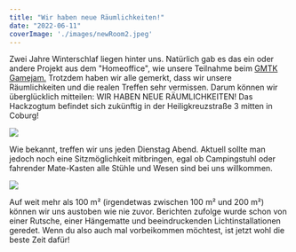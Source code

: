 ```yaml
---
title: "Wir haben neue Räumlichkeiten!"
date: "2022-06-11"
coverImage: './images/newRoom2.jpeg'
---
```


Zwei Jahre Winterschlaf liegen hinter uns. Natürlich gab es das ein oder andere Projekt aus dem "Homeoffice", wie unsere Teilnahme beim [GMTK Gamejam.](https://hackzogtum-coburg.de/posts/gmtk-gamejam-2020)
Trotzdem haben wir alle gemerkt, dass wir unsere Räumlichkeiten und die realen Treffen sehr vermissen.
Darum können wir überglücklich mitteilen: WIR HABEN NEUE RÄUMLICHKEITEN!
Das Hackzogtum befindet sich zukünftig in der Heiligkreuzstraße 3 mitten in Coburg!

![](../images/newRoom1.jpeg)

Wie bekannt, treffen wir uns jeden Dienstag Abend. Aktuell sollte man jedoch noch eine Sitzmöglichkeit mitbringen, egal ob Campingstuhl oder fahrender Mate-Kasten alle Stühle und Wesen sind bei uns willkommen.

![](../images/newRoom2.jpeg)

Auf weit mehr als 100 m² (irgendetwas zwischen 100 m² und 200 m²) können wir uns austoben wie nie zuvor. Berichten zufolge wurde schon von einer Rutsche, einer Hängematte und beeindruckenden Lichtinstallationen geredet. Wenn du also auch mal vorbeikommen möchtest, ist jetzt wohl die beste Zeit dafür!


